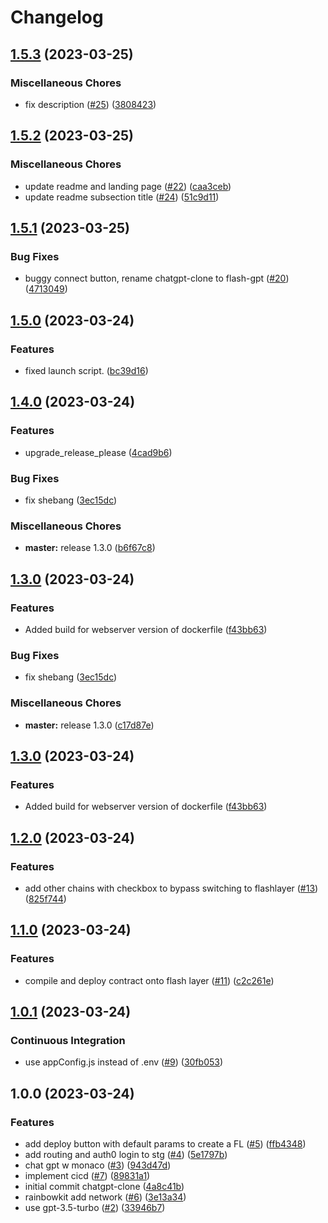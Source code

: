 # Changelog

## [1.5.3](https://github.com/alt-research/flashGPT/compare/v1.5.2...v1.5.3) (2023-03-25)


### Miscellaneous Chores

* fix description ([#25](https://github.com/alt-research/flashGPT/issues/25)) ([3808423](https://github.com/alt-research/flashGPT/commit/3808423c0c0ba92677c1fd3db2981f030f113c5a))

## [1.5.2](https://github.com/alt-research/flashGPT/compare/v1.5.1...v1.5.2) (2023-03-25)


### Miscellaneous Chores

* update readme and landing page ([#22](https://github.com/alt-research/flashGPT/issues/22)) ([caa3ceb](https://github.com/alt-research/flashGPT/commit/caa3cebc671090adab45881786c9ea78b2df1d12))
* update readme subsection title ([#24](https://github.com/alt-research/flashGPT/issues/24)) ([51c9d11](https://github.com/alt-research/flashGPT/commit/51c9d1144cbb8be6033ca11895b84c235260297e))

## [1.5.1](https://github.com/alt-research/flashGPT/compare/v1.5.0...v1.5.1) (2023-03-25)


### Bug Fixes

* buggy connect button, rename chatgpt-clone to flash-gpt ([#20](https://github.com/alt-research/flashGPT/issues/20)) ([4713049](https://github.com/alt-research/flashGPT/commit/4713049ae527dda8beb1e213532cb83a62c09f84))

## [1.5.0](https://github.com/alt-research/flashGPT/compare/v1.4.0...v1.5.0) (2023-03-24)


### Features

* fixed launch script. ([bc39d16](https://github.com/alt-research/flashGPT/commit/bc39d16da2260ac7c4f9fb3361062c2a4fc8d5bc))

## [1.4.0](https://github.com/alt-research/flashGPT/compare/v1.3.0...v1.4.0) (2023-03-24)


### Features

* upgrade_release_please ([4cad9b6](https://github.com/alt-research/flashGPT/commit/4cad9b6c0ed4698288f0fd4642015b074a71c4be))


### Bug Fixes

* fix shebang ([3ec15dc](https://github.com/alt-research/flashGPT/commit/3ec15dc222d38678a394f8a3a56e1644063d4b98))


### Miscellaneous Chores

* **master:** release 1.3.0 ([b6f67c8](https://github.com/alt-research/flashGPT/commit/b6f67c88984aa5468733019d56dd83f4cd6bd20f))

## [1.3.0](https://github.com/alt-research/flashGPT/compare/v1.2.0...v1.3.0) (2023-03-24)


### Features

* Added build for webserver version of dockerfile ([f43bb63](https://github.com/alt-research/flashGPT/commit/f43bb6313d8391fb3acc55a68fb432c5e389d837))


### Bug Fixes

* fix shebang ([3ec15dc](https://github.com/alt-research/flashGPT/commit/3ec15dc222d38678a394f8a3a56e1644063d4b98))


### Miscellaneous Chores

* **master:** release 1.3.0 ([c17d87e](https://github.com/alt-research/flashGPT/commit/c17d87e58692fb7d64d461da9ce0c59dfb90a8d2))

## [1.3.0](https://github.com/alt-research/flashGPT/compare/v1.2.0...v1.3.0) (2023-03-24)


### Features

* Added build for webserver version of dockerfile ([f43bb63](https://github.com/alt-research/flashGPT/commit/f43bb6313d8391fb3acc55a68fb432c5e389d837))

## [1.2.0](https://github.com/alt-research/flashGPT/compare/v1.1.0...v1.2.0) (2023-03-24)


### Features

* add other chains with checkbox to bypass switching to flashlayer ([#13](https://github.com/alt-research/flashGPT/issues/13)) ([825f744](https://github.com/alt-research/flashGPT/commit/825f7449434e2faecaefd972d1b6855d188f21f8))

## [1.1.0](https://github.com/alt-research/flashGPT/compare/v1.0.1...v1.1.0) (2023-03-24)


### Features

* compile and deploy contract onto flash layer ([#11](https://github.com/alt-research/flashGPT/issues/11)) ([c2c261e](https://github.com/alt-research/flashGPT/commit/c2c261eddb33c1b54eb5ab555a12ddcac70fd1a1))

## [1.0.1](https://github.com/alt-research/flashGPT/compare/v1.0.0...v1.0.1) (2023-03-24)


### Continuous Integration

* use appConfig.js instead of .env ([#9](https://github.com/alt-research/flashGPT/issues/9)) ([30fb053](https://github.com/alt-research/flashGPT/commit/30fb0534ccc1f3d964645116b68de33ab72b5e0a))

## 1.0.0 (2023-03-24)


### Features

* add deploy button with default params to create a FL ([#5](https://github.com/alt-research/flashGPT/issues/5)) ([ffb4348](https://github.com/alt-research/flashGPT/commit/ffb4348fe20e519f21847e0749a03a94ba4c1398))
* add routing and auth0 login to stg ([#4](https://github.com/alt-research/flashGPT/issues/4)) ([5e1797b](https://github.com/alt-research/flashGPT/commit/5e1797bb546a3d37f93761988bd822a6c22591f2))
* chat gpt w monaco ([#3](https://github.com/alt-research/flashGPT/issues/3)) ([943d47d](https://github.com/alt-research/flashGPT/commit/943d47de44b06ac8f4fde9c78171cb2434952e6b))
* implement cicd ([#7](https://github.com/alt-research/flashGPT/issues/7)) ([89831a1](https://github.com/alt-research/flashGPT/commit/89831a1f46d34a2c1ab1100bd37a48dcabf0f300))
* initial commit chatgpt-clone ([4a8c41b](https://github.com/alt-research/flashGPT/commit/4a8c41b26f59a07ad53c02a1d6cda0e1ed226f92))
* rainbowkit add network ([#6](https://github.com/alt-research/flashGPT/issues/6)) ([3e13a34](https://github.com/alt-research/flashGPT/commit/3e13a34854af3485adb33455472fe1c0f1b6562f))
* use gpt-3.5-turbo ([#2](https://github.com/alt-research/flashGPT/issues/2)) ([33946b7](https://github.com/alt-research/flashGPT/commit/33946b7c2bfcddb770e691f0100e3bf1d1b30aeb))
